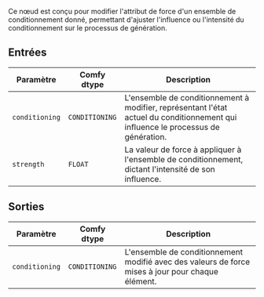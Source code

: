 Ce nœud est conçu pour modifier l'attribut de force d'un ensemble de conditionnement donné, permettant d'ajuster l'influence ou l'intensité du conditionnement sur le processus de génération.

## Entrées

| Paramètre | Comfy dtype | Description |
|-----------|-------------|-------------|
| `conditioning` | `CONDITIONING` | L'ensemble de conditionnement à modifier, représentant l'état actuel du conditionnement qui influence le processus de génération. |
| `strength` | `FLOAT` | La valeur de force à appliquer à l'ensemble de conditionnement, dictant l'intensité de son influence. |

## Sorties

| Paramètre | Comfy dtype | Description |
|-----------|-------------|-------------|
| `conditioning` | `CONDITIONING` | L'ensemble de conditionnement modifié avec des valeurs de force mises à jour pour chaque élément. |
